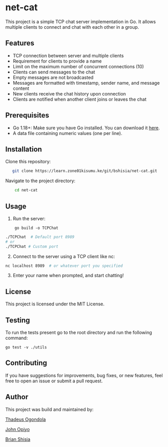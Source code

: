 # net-cat

This project is a simple TCP chat server implementation in Go. It allows multiple clients to connect and chat with each other in a group.

## Features

- TCP connection between server and multiple clients
- Requirement for clients to provide a name
- Limit on the maximum number of concurrent connections (10)
- Clients can send messages to the chat
- Empty messages are not broadcasted
- Messages are formatted with timestamp, sender name, and message content
- New clients receive the chat history upon connection
- Clients are notified when another client joins or leaves the chat

## Prerequisites

- Go 1.18+: Make sure you have Go installed. You can download it [here](https://go.dev/doc).
- A data file containing numeric values (one per line).

## Installation

Clone this repository:

 ```bash
    git clone https://learn.zone01kisumu.ke/git/bshisia/net-cat.git
```

Navigate to the project directory:

```bash
    cd net-cat
```

## Usage
1. Run the server:
```
    go build -o TCPChat
```
```bash
./TCPChat  # Default port 8989
# or
./TCPChat # Custom port
```
2. Connect to the server using a TCP client like nc:
```bash
nc localhost 8989  # or whatever port you specified
```
3. Enter your name when prompted, and start chatting!


## License

This project is licensed under the MIT License.

## Testing 
To run the tests present go to the root directory and run the following command: 
```
go test -v ./utils
```


## Contributing

If you have suggestions for improvements, bug fixes, or new features, feel free to open an issue or submit a pull request.

## Author

This project was build and maintained by:

[Thadeus Ogondola](https://learn.zone01kisumu.ke/git/togondol/)

[John Opiyo](https://learn.zone01kisumu.ke/git/johopiyo/)

[Brian Shisia](https://learn.zone01kisumu.ke/git/bshisia/)
